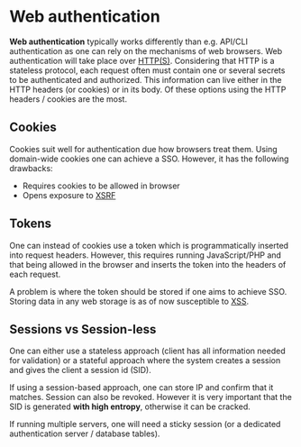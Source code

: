 # Web authentication

**Web authentication** typically works differently than e.g. API/CLI
authentication as one can rely on the mechanisms of web browsers. Web
authentication will take place over
[HTTP(S)](../../network/protocols/http/README.md). Considering that HTTP is a
stateless protocol, each request often must contain one or several secrets to be
authenticated and authorized. This information can live either in the HTTP
headers (or cookies) or in its body. Of these options using the HTTP headers /
cookies are the most.

## Cookies

Cookies suit well for authentication due how browsers treat them. Using
domain-wide cookies one can achieve a SSO. However, it has the following
drawbacks:

- Requires cookies to be allowed in browser
- Opens exposure to [XSRF](../vulnerabilities/csrf.md)

## Tokens

One can instead of cookies use a token which is programmatically inserted into
request headers. However, this requires running JavaScript/PHP and that being
allowed in the browser and inserts the token into the headers of each request.

A problem is where the token should be stored if one aims to achieve SSO.
Storing data in any web storage is as of now susceptible to
[XSS](../vulnerabilities/xss).

## Sessions vs Session-less

One can either use a stateless approach (client has all information needed for
validation) or a stateful approach where the system creates a session and gives
the client a session id (SID).

If using a session-based approach, one can store IP and confirm that it matches.
Session can also be revoked. However it is very important that the SID is
generated **with high entropy**, otherwise it can be cracked.

If running multiple servers, one will need a sticky session (or a dedicated
authentication server / database tables).
